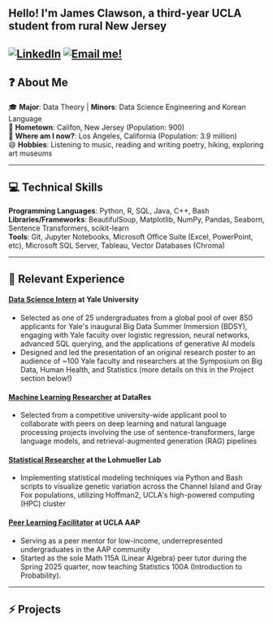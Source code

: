 ## Hello! I'm James Clawson, a third-year UCLA student from rural New Jersey
[![LinkedIn](https://img.shields.io/badge/LinkedIn-Connect-blue)](https://www.linkedin.com/in/james-clawson-a24292291/) [![Email me!](https://img.shields.io/badge/Email-Contact%20Me-red)](mailto::theclaw2023@g.ucla.edu)
---

## ❓ About Me

🎓 **Major**: Data Theory | **Minors**: Data Science Engineering and Korean Language  
🌱 **Hometown**: Califon, New Jersey (Population: 900)  
🏫 **Where am I now?**: Los Angeles, California (Population: 3.9 million)  
😄 **Hobbies**: Listening to music, reading and writing poetry, hiking, exploring art museums
___


## 💻 Technical Skills

**Programming Languages**: Python, R, SQL, Java, C++, Bash  
**Libraries/Frameworks**: BeautifulSoup, Matplotlib, NumPy, Pandas, Seaborn, Sentence Transformers, scikit-learn  
**Tools**: Git, Jupyter Notebooks, Microsoft Office Suite (Excel, PowerPoint, etc), Microsoft SQL Server, Tableau, Vector Databases (Chroma)
___


## 🔭 Relevant Experience
#### **[Data Science Intern](https://www.bdsy.org) at Yale University**
- Selected as one of 25 undergraduates from a global pool of over 850 applicants for Yale's inaugural Big Data Summer Immersion (BDSY), engaging with Yale faculty over logistic regression, neural networks, advanced SQL querying, and the applications of generative AI models
- Designed and led the presentation of an original research poster to an audience of ~100 Yale faculty and researchers at the Symposium on Big Data, Human Health, and Statistics (more details on this in the Project section below!)  

#### **[Machine Learning Researcher](https://ucladatares.com/teams/research/) at DataRes**
- Selected from a competitive university-wide applicant pool to collaborate with peers on deep learning and natural language processing projects involving the use of sentence-transformers, large language models, and retrieval-augmented generation (RAG) pipelines  
  
#### **[Statistical Researcher](https://lohmueller.eeb.ucla.edu/) at the Lohmueller Lab**
- Implementing statistical modeling techniques via Python and Bash scripts to visualize genetic variation across the Channel Island and Gray Fox populations, utilizing Hoffman2, UCLA's high-powered computing (HPC) cluster  

#### **[Peer Learning Facilitator](https://www.aap.ucla.edu/units/peer-learning/) at UCLA AAP**
- Serving as a peer mentor for low-income, underrepresented undergraduates in the AAP community
- Started as the sole Math 115A (Linear Algebra) peer tutor during the Spring 2025 quarter, now teaching Statistics 100A (Introduction to Probability).
___

## ⚡ Projects

<!--
**j-clawson/j-clawson** is a ✨ _special_ ✨ repository because its `README.md` (this file) appears on your GitHub profile.

Here are some ideas to get you started:

-  I’m currently working on ...
- 🌱 I’m currently learning ...
- 👯 I’m looking to collaborate on ...
- 🤔 I’m looking for help with ...
- 💬 Ask me about ...
- 📫 How to reach me: ...
- 😄 Pronouns: ...
- ⚡ Fun fact: ...
-->
